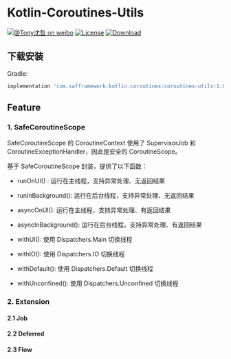# Kotlin-Coroutines-Utils

[![@Tony沈哲 on weibo](https://img.shields.io/badge/weibo-%40Tony%E6%B2%88%E5%93%B2-blue.svg)](http://www.weibo.com/fengzhizi715)
[![License](https://img.shields.io/badge/license-Apache%202-lightgrey.svg)](https://www.apache.org/licenses/LICENSE-2.0.html)
[ ![Download](https://api.bintray.com/packages/fengzhizi715/maven/coroutines-utils/images/download.svg) ](https://bintray.com/fengzhizi715/maven/coroutines-utils/_latestVersion)

## 下载安装

Gradle:

```groovy
implementation 'com.safframework.kotlin.coroutines:coroutines-utils:1.0.6'
```

## Feature

### 1. SafeCoroutineScope

SafeCoroutineScope 的 CoroutineContext 使用了 SupervisorJob 和 CoroutineExceptionHandler，因此是安全的 CoroutineScope。

基于 SafeCoroutineScope 封装，提供了以下函数：

* runOnUI() : 运行在主线程，支持异常处理、无返回结果

* runInBackground(): 运行在后台线程，支持异常处理、无返回结果

* asyncOnUI(): 运行在主线程，支持异常处理、有返回结果

* asyncInBackground(): 运行在后台线程，支持异常处理、有返回结果

* withUI(): 使用 Dispatchers.Main 切换线程

* withIO(): 使用 Dispatchers.IO 切换线程

* withDefault(): 使用 Dispatchers.Default 切换线程

* withUnconfined(): 使用 Dispatchers.Unconfined 切换线程

### 2. Extension

#### 2.1 Job

#### 2.2 Deferred

#### 2.3 Flow
